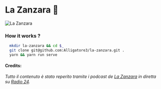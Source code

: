 # La Zanzara 🦟

![La Zanzara](https://scontent-mxp1-1.xx.fbcdn.net/v/t1.0-9/81537484_481052232555951_6140500930476376064_o.jpg?_nc_cat=106&_nc_sid=825194&_nc_oc=AQlOqhllKPQkd_wLEefcAGWUG9x0upACrndB4FDSkxoEsnX9OZOQaYmZ297kNVIhO-k&_nc_ht=scontent-mxp1-1.xx&oh=e9669e90aeb4f01692a2b1d70141a389&oe=5E96B549)

### How it works ?
```bash
  mkdir la-zanzara && cd $_
  git clone git@github.com:Alligatore3/la-zanzara.git .
  yarn && yarn run serve
```

#### Credits:
*Tutto il contenuto è stato reperito tramite i podcast de [La Zanzara](https://www.radio24.ilsole24ore.com/programmi/lazanzara) in diretta su [Radio 24](https://www.radio24.ilsole24ore.com/).*